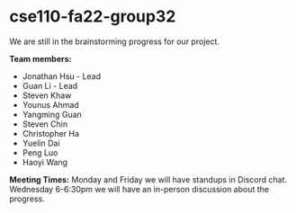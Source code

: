 # cse110-fa22-group32

We are still in the brainstorming progress for our project.

**Team members:**
- Jonathan Hsu - Lead
- Guan Li - Lead
- Steven Khaw
- Younus Ahmad
- Yangming Guan
- Steven Chin
- Christopher Ha 
- Yuelin Dai
- Peng Luo
- Haoyi Wang

**Meeting Times:**
Monday and Friday we will have standups in Discord chat.
Wednesday 6-6:30pm we will have an in-person discussion about the progress.
